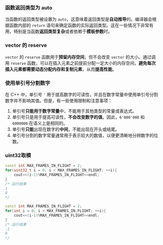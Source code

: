 ### 函数返回类型为 auto

当函数的返回类型被设置为 `auto`，这意味着返回类型是**自动推导**的。编译器会根据函数内部的 `return` 语句来确定函数的实际返回类型。这在一些情况下非常有用，特别是当函数**返回类型复杂**或者依赖于**模板参数**时。



### vector 的 reserve

`vector` 的 `reserve` 函数用于**预留内存空间**，但不会改变 `vector` 的大小。通过调用 `reserve` 函数，可以在插入元素之前提前分配一定大小的内存空间，**避免每次插入元素都需要动态分配内存和复制元素**，从而**提高性能**。



### 使用单引号分割数字

在 C++ 中，单引号 `'` 用于提高数字的可读性，并且在数字常量中使用单引号分割数字并不影响其值。但是，有一些使用限制和注意事项：

1. 单引号**只能用于数字常量**中，不能用于其他类型的常量或表达式。
2. 单引号只是用于提高可读性，**不会改变数字的值**。因此，`6'000'000` 和 `6000000` 在语义上是相同的。
3. 单引号**只能**出现在数字的**中间**，不能出现在开头或结尾。
4. 单引号分割的数字常量通常用于表示较大的数值，以便更清晰地分辨数字的位数。



### uint32取模

```c++
const int MAX_FRAMES_IN_FLIGHT = 2;   
for(uint32_t i = 0; i < MAX_FRAMES_IN_FLIGHT; ++i){   	
    cout<<(i-1)%MAX_FRAMES_IN_FLIGHT<<endl;   
} 
/* 运行结果
1
0
*/
```



```c++
const int MAX_FRAMES_IN_FLIGHT = 2;   
for(int i = 0; i < MAX_FRAMES_IN_FLIGHT; ++i){   	
    cout<<(i-1)%MAX_FRAMES_IN_FLIGHT<<endl;   
}
/* 运行结果
-1
0
*/
```





